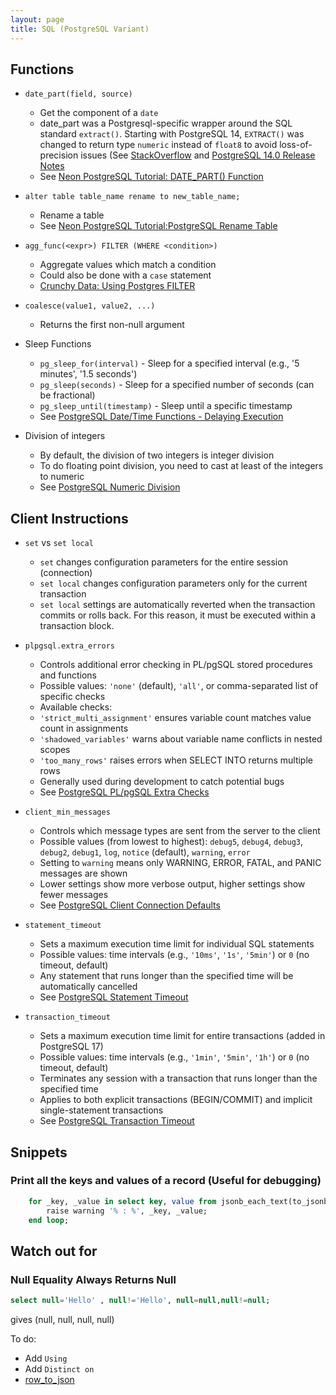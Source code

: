 ```yaml
---
layout: page
title: SQL (PostgreSQL Variant)
---
```


## Functions

- `date_part(field, source)`
    - Get the component of a `date`
    - date_part was a Postgresql-specific wrapper around the SQL standard `extract()`. Starting with PostgreSQL 14, `EXTRACT()` was changed to return type `numeric` instead of `float8` to avoid loss-of-precision issues (See [StackOverflow](https://stackoverflow.com/a/38444997) and [PostgreSQL 14.0 Release Notes](https://www.postgresql.org/docs/release/14.0/#:~:text=Change%20EXTRACT(),date%20data%20type.) 
    - See [Neon PostgreSQL Tutorial: DATE_PART() Function](https://neon.tech/postgresql/postgresql-date-functions/postgresql-date_part)

- `alter table table_name rename to new_table_name;`
    - Rename a table
    - See [Neon PostgreSQL Tutorial:PostgreSQL Rename Table](https://neon.tech/postgresql/postgresql-tutorial/postgresql-rename-table)

- `agg_func(<expr>) FILTER (WHERE <condition>)`
    - Aggregate values which match a condition
    - Could also be done with a `case` statement
    - [Crunchy Data: Using Postgres FILTER](https://www.crunchydata.com/blog/using-postgres-filter#using-filter)
    <!-- https://chatgpt.com/c/68134931-99a8-8013-9b83-0e70f13c3b6a -->

- `coalesce(value1, value2, ...)`
    - Returns the first non-null argument
    
- Sleep Functions
    - `pg_sleep_for(interval)` - Sleep for a specified interval (e.g., '5 minutes', '1.5 seconds')
    - `pg_sleep(seconds)` - Sleep for a specified number of seconds (can be fractional)
    - `pg_sleep_until(timestamp)` - Sleep until a specific timestamp
    - See [PostgreSQL Date/Time Functions - Delaying Execution](https://www.postgresql.org/docs/current/functions-datetime.html#FUNCTIONS-DATETIME-DELAY)

- Division of integers
    - By default, the division of two integers is integer division
    - To do floating point division, you need to cast at least of the integers to numeric
    - See [PostgreSQL Numeric Division](https://www.postgresql.org/docs/current/functions-math.html#:~:text=numeric_type%20/%20numeric_type%20%E2%86%92%20numeric_type)

## Client Instructions

- `set` vs `set local`
    - `set` changes configuration parameters for the entire session (connection)
    - `set local` changes configuration parameters only for the current transaction
    - `set local` settings are automatically reverted when the transaction commits or rolls back. For this reason, it must be executed within a transaction block.

- `plpgsql.extra_errors`
    - Controls additional error checking in PL/pgSQL stored procedures and functions
    - Possible values: `'none'` (default), `'all'`, or comma-separated list of specific checks
    - Available checks:
    - `'strict_multi_assignment'` ensures variable count matches value count in assignments
    - `'shadowed_variables'` warns about variable name conflicts in nested scopes
    - `'too_many_rows'` raises errors when SELECT INTO returns multiple rows
    - Generally used during development to catch potential bugs
    - See [PostgreSQL PL/pgSQL Extra Checks](https://www.postgresql.org/docs/current/plpgsql-development-tips.html#PLPGSQL-EXTRA-CHECKS)

- `client_min_messages`
    - Controls which message types are sent from the server to the client
    - Possible values (from lowest to highest): `debug5`, `debug4`, `debug3`, `debug2`, `debug1`, `log`, `notice` (default), `warning`, `error`
    - Setting to `warning` means only WARNING, ERROR, FATAL, and PANIC messages are shown
    - Lower settings show more verbose output, higher settings show fewer messages
    - See [PostgreSQL Client Connection Defaults](https://www.postgresql.org/docs/current/runtime-config-client.html#GUC-CLIENT-MIN-MESSAGES)

- `statement_timeout`
    - Sets a maximum execution time limit for individual SQL statements
    - Possible values: time intervals (e.g., `'10ms'`, `'1s'`, `'5min'`) or `0` (no timeout, default)
    - Any statement that runs longer than the specified time will be automatically cancelled
    - See [PostgreSQL Statement Timeout](https://www.postgresql.org/docs/current/runtime-config-client.html#GUC-STATEMENT-TIMEOUT)

- `transaction_timeout`
    - Sets a maximum execution time limit for entire transactions (added in PostgreSQL 17)
    - Possible values: time intervals (e.g., `'1min'`, `'5min'`, `'1h'`) or `0` (no timeout, default)
    - Terminates any session with a transaction that runs longer than the specified time
    - Applies to both explicit transactions (BEGIN/COMMIT) and implicit single-statement transactions
    - See [PostgreSQL Transaction Timeout](https://www.postgresql.org/docs/current/runtime-config-client.html#GUC-TRANSACTION-TIMEOUT)

## Snippets

### Print all the keys and values of a record (Useful for debugging)

```sql
    for _key, _value in select key, value from jsonb_each_text(to_jsonb(_record)) loop
        raise warning '% : %', _key, _value; 
    end loop;
```

## Watch out for

### Null Equality Always Returns Null

```sql
select null='Hello' , null!='Hello', null=null,null!=null;
```

gives (null, null, null, null)


To do:
- Add `Using`
- Add `Distinct on`
- [row_to_json](https://www.postgresql.org/docs/current/functions-json.html#FUNCTIONS-JSON-CREATION-TABLE)

